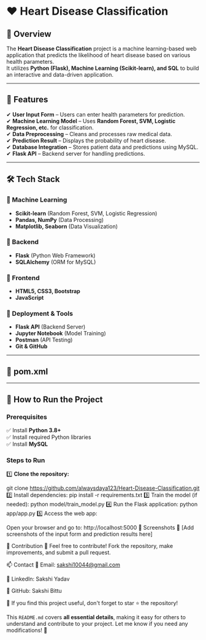 # ❤️ Heart Disease Classification

## 📌 Overview  
The **Heart Disease Classification** project is a machine learning-based web application that predicts the likelihood of heart disease based on various health parameters.  
It utilizes **Python (Flask), Machine Learning (Scikit-learn), and SQL** to build an interactive and data-driven application.  

---

## 🚀 Features  
✔ **User Input Form** – Users can enter health parameters for prediction.  
✔ **Machine Learning Model** – Uses **Random Forest, SVM, Logistic Regression, etc.** for classification.  
✔ **Data Preprocessing** – Cleans and processes raw medical data.  
✔ **Prediction Result** – Displays the probability of heart disease.  
✔ **Database Integration** – Stores patient data and predictions using MySQL.  
✔ **Flask API** – Backend server for handling predictions.  

---

## 🛠️ Tech Stack  

### 🔹 Machine Learning  
- **Scikit-learn** (Random Forest, SVM, Logistic Regression)  
- **Pandas, NumPy** (Data Processing)  
- **Matplotlib, Seaborn** (Data Visualization)  

### 🔹 Backend  
- **Flask** (Python Web Framework)  
- **SQLAlchemy** (ORM for MySQL)  

### 🔹 Frontend  
- **HTML5, CSS3, Bootstrap**  
- **JavaScript**  

### 🔹 Deployment & Tools  
- **Flask API** (Backend Server)  
- **Jupyter Notebook** (Model Training)  
- **Postman** (API Testing)  
- **Git & GitHub**  

---

## 📂 pom.xml

---

## 🎯 How to Run the Project  

### Prerequisites  
✅ Install **Python 3.8+**  
✅ Install required Python libraries  
✅ Install **MySQL**  

### Steps to Run  
1️⃣ **Clone the repository:**  

git clone https://github.com/alwaysdaya123/Heart-Disease-Classification.git
2️⃣ Install dependencies:
pip install -r requirements.txt
3️⃣ Train the model (if needed):
python model/train_model.py
4️⃣ Run the Flask application:
python app/app.py
5️⃣ Access the web app:

Open your browser and go to:
http://localhost:5000
📸 Screenshots
🔹 [Add screenshots of the input form and prediction results here]

🤝 Contribution
🔹 Feel free to contribute! Fork the repository, make improvements, and submit a pull request.

📫 Contact
📧 Email: sakshi10044@gmail.com

🔗 LinkedIn: Sakshi Yadav

🚀 GitHub: Sakshi Bittu


🌟 If you find this project useful, don't forget to star ⭐ the repository!


This `README.md` covers **all essential details**, making it easy for others to understand and contribute to your project. Let me know if you need any modifications! 🚀


